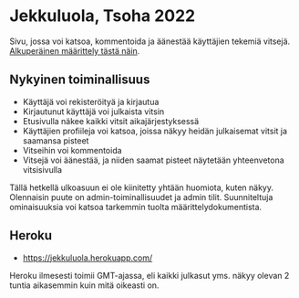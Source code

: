 # Jekkuluola, Tsoha 2022

Sivu, jossa voi katsoa, kommentoida ja äänestää käyttäjien tekemiä vitsejä. [Alkuperäinen määrittely tästä näin](/maarittelydokumentti.md).

## Nykyinen toiminallisuus

- Käyttäjä voi rekisteröityä ja kirjautua
- Kirjautunut käyttäjä voi julkaista vitsin
- Etusivulla näkee kaikki vitsit aikajärjestyksessä
- Käyttäjien profiileja voi katsoa, joissa näkyy heidän julkaisemat vitsit ja saamansa pisteet
- Vitseihin voi kommentoida
- Vitsejä voi äänestää, ja niiden saamat pisteet näytetään yhteenvetona vitsisivulla

Tällä hetkellä ulkoasuun ei ole kiinitetty yhtään huomiota, kuten näkyy. Olennaisin puute on admin-toiminallisuudet ja admin tilit. Suunniteltuja ominaisuuksia voi katsoa tarkemmin tuolta määrittelydokumentista. 

## Heroku

- https://jekkuluola.herokuapp.com/

Heroku ilmesesti toimii GMT-ajassa, eli kaikki julkasut yms. näkyy olevan 2 tuntia aikasemmin kuin mitä oikeasti on.
